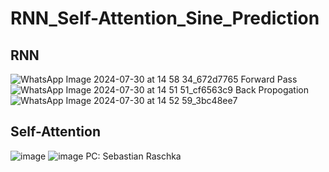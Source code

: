 # RNN_Self-Attention_Sine_Prediction
## RNN 
![WhatsApp Image 2024-07-30 at 14 58 34_672d7765](https://github.com/user-attachments/assets/15d46a1d-0f1a-4e21-9f9e-79f456bf2bc4)
Forward Pass
![WhatsApp Image 2024-07-30 at 14 51 51_cf6563c9](https://github.com/user-attachments/assets/0eb13dbb-1c5e-46f1-95ea-77664271c63e)
Back Propogation 
![WhatsApp Image 2024-07-30 at 14 52 59_3bc48ee7](https://github.com/user-attachments/assets/b653475b-b8c2-4b47-870b-b470a3ebe9a6)

## Self-Attention
![image](https://github.com/user-attachments/assets/a1f474d2-24dd-4079-8e7a-e5764264fa53)
![image](https://github.com/user-attachments/assets/41207775-79b1-4039-b405-1a6d622fd90e)
PC: Sebastian Raschka
